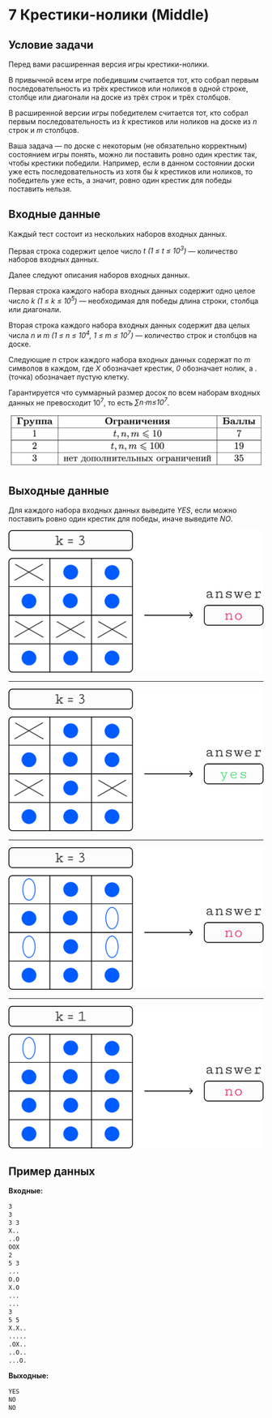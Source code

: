 # 7 Крестики-нолики (Middle)

## Условие задачи
Перед вами расширенная версия игры крестики-нолики.

В привычной всем игре победившим считается тот, кто собрал первым последовательность из трёх крестиков или ноликов в одной строке, столбце или диагонали на доске из трёх строк и трёх столбцов.

В расширенной версии игры победителем считается тот, кто собрал первым последовательность из *k* крестиков или ноликов на доске из *n* строк и *m* столбцов.

Ваша задача — по доске с некоторым (не обязательно корректным) состоянием игры понять, можно ли поставить ровно один крестик так, чтобы крестики победили.
Например, если в данном состоянии доски уже есть последовательность из хотя бы *k* крестиков или ноликов, то победитель уже есть, а значит, ровно один крестик для победы поставить нельзя.

## Входные данные
Каждый тест состоит из нескольких наборов входных данных.

Первая строка содержит целое число *t (1 ≤ t ≤ 10<sup>3</sup>)* — количество наборов входных данных.

Далее следуют описания наборов входных данных.

Первая строка каждого набора входных данных содержит одно целое число *k (1 ≤ k ≤ 10<sup>5</sup>)* — необходимая для победы длина строки, столбца или диагонали.

Вторая строка каждого набора входных данных содержит два целых числа *n* и *m (1 ≤ n ≤ 10<sup>4</sup>, 1 ≤ m ≤ 10<sup>7</sup>)* — количество строк и столбцов на доске.

Следующие *n* строк каждого набора входных данных содержат по *m* символов в каждом, где *X* обозначает крестик, *0* обозначает нолик, а . (точка) обозначает пустую клетку.

Гарантируется что суммарный размер досок по всем наборам входных данных не превосходит 10<sup>7</sup>, то есть 
*∑n⋅m≤10<sup>7</sup>*.

![Таблица](tictac-groups-middle.png "Таблица")

## Выходные данные
Для каждого набора входных данных выведите *YES*, если можно поставить ровно один крестик для победы, иначе выведите *NO*.

![Пример выходных данных](tiktak-1.png "Пример выходных данных")

-------

![Пример выходных данных](tiktak-2.png "Пример выходных данных")

-------

![Пример выходных данных](tiktak-3.png "Пример выходных данных")

-------

![Пример выходных данных](tiktak-4.png "Пример выходных данных")


## Пример данных
**Входные:**
```
3
3
3 3
X..
..O
OOX
2
5 3
...
O.O
X.O
...
...
3
5 5
X.X..
.....
.OX..
..O..
...O.
```
**Выходные:**
```
YES
NO
NO
```

